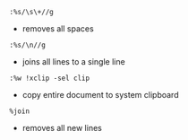 `:%s/\s\+//g`  
- removes all spaces  
  
`:%s/\n//g`  
- joins all lines to a single line  
  
`:%w !xclip -sel clip`  
- copy entire document to system clipboard  
  
`%join`  
- removes all new lines  